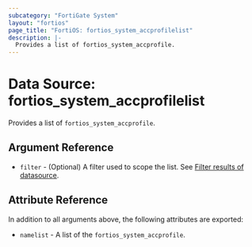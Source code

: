 ```yaml
---
subcategory: "FortiGate System"
layout: "fortios"
page_title: "FortiOS: fortios_system_accprofilelist"
description: |-
  Provides a list of fortios_system_accprofile.
---
```


# Data Source: fortios_system_accprofilelist
Provides a list of `fortios_system_accprofile`.

## Argument Reference

* `filter` - (Optional) A filter used to scope the list. See [Filter results of datasource](https://registry.terraform.io/providers/fortinetdev/fortios/latest/docs/guides/fgt_filter).

## Attribute Reference

In addition to all arguments above, the following attributes are exported:

* `namelist` -  A list of the `fortios_system_accprofile`.
